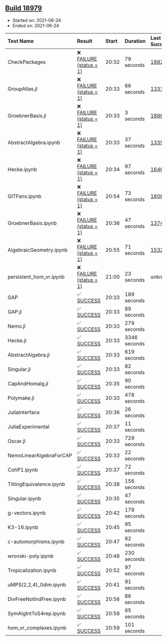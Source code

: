 ## [Build 18979](https://oscarci.mathematik.uni-kl.de/job/oscar/18979/)

* Started on: 2021-06-24
* Ended on: 2021-06-24

| Test Name    | Result | Start | Duration | Last Success | First Failure |
|:-------------|:-------|:------|:---------|:-------------|:--------------|
| CheckPackages | ❌ [FAILURE (status = 1)](https://oscarci.mathematik.uni-kl.de/job/oscar/18979/artifact/logs/build-18979/CheckPackages.log) | 20:32 | 79 seconds | [18822](https://oscarci.mathematik.uni-kl.de/job/oscar/18822/) | [18823](https://oscarci.mathematik.uni-kl.de/job/oscar/18823/) |
| GroupAtlas.jl | ❌ [FAILURE (status = 1)](https://oscarci.mathematik.uni-kl.de/job/oscar/18979/artifact/logs/build-18979/GroupAtlas.jl.log) | 20:33 | 66 seconds | [13311](https://oscarci.mathematik.uni-kl.de/job/oscar/13311/) | [13312](https://oscarci.mathematik.uni-kl.de/job/oscar/13312/) |
| GroebnerBasis.jl | ❌ [FAILURE (status = 1)](https://oscarci.mathematik.uni-kl.de/job/oscar/18979/artifact/logs/build-18979/GroebnerBasis.jl.log) | 20:33 | 3 seconds | [18864](https://oscarci.mathematik.uni-kl.de/job/oscar/18864/) | [18865](https://oscarci.mathematik.uni-kl.de/job/oscar/18865/) |
| AbstractAlgebra.ipynb | ❌ [FAILURE (status = 1)](https://oscarci.mathematik.uni-kl.de/job/oscar/18979/artifact/logs/build-18979/AbstractAlgebra.ipynb.log) | 20:33 | 37 seconds | [13355](https://oscarci.mathematik.uni-kl.de/job/oscar/13355/) | [13356](https://oscarci.mathematik.uni-kl.de/job/oscar/13356/) |
| Hecke.ipynb | ❌ [FAILURE (status = 1)](https://oscarci.mathematik.uni-kl.de/job/oscar/18979/artifact/logs/build-18979/Hecke.ipynb.log) | 20:34 | 97 seconds | [16463](https://oscarci.mathematik.uni-kl.de/job/oscar/16463/) | [16464](https://oscarci.mathematik.uni-kl.de/job/oscar/16464/) |
| GITFans.ipynb | ❌ [FAILURE (status = 1)](https://oscarci.mathematik.uni-kl.de/job/oscar/18979/artifact/logs/build-18979/GITFans.ipynb.log) | 20:54 | 73 seconds | [16068](https://oscarci.mathematik.uni-kl.de/job/oscar/16068/) | [16069](https://oscarci.mathematik.uni-kl.de/job/oscar/16069/) |
| GroebnerBasis.ipynb | ❌ [FAILURE (status = 1)](https://oscarci.mathematik.uni-kl.de/job/oscar/18979/artifact/logs/build-18979/GroebnerBasis.ipynb.log) | 20:36 | 47 seconds | [13748](https://oscarci.mathematik.uni-kl.de/job/oscar/13748/) | [13749](https://oscarci.mathematik.uni-kl.de/job/oscar/13749/) |
| AlgebraicGeometry.ipynb | ❌ [FAILURE (status = 1)](https://oscarci.mathematik.uni-kl.de/job/oscar/18979/artifact/logs/build-18979/AlgebraicGeometry.ipynb.log) | 20:55 | 71 seconds | [15322](https://oscarci.mathematik.uni-kl.de/job/oscar/15322/) | [15323](https://oscarci.mathematik.uni-kl.de/job/oscar/15323/) |
| persistent_hom_vr.ipynb | ❌ [FAILURE (status = 1)](https://oscarci.mathematik.uni-kl.de/job/oscar/18979/artifact/logs/build-18979/persistent_hom_vr.ipynb.log) | 21:00 | 23 seconds | unknown | unknown |
| GAP | ✅ [SUCCESS](https://oscarci.mathematik.uni-kl.de/job/oscar/18979/artifact/logs/build-18979/GAP.log) | 20:33 | 189 seconds |  |  |
| GAP.jl | ✅ [SUCCESS](https://oscarci.mathematik.uni-kl.de/job/oscar/18979/artifact/logs/build-18979/GAP.jl.log) | 20:33 | 89 seconds |  |  |
| Nemo.jl | ✅ [SUCCESS](https://oscarci.mathematik.uni-kl.de/job/oscar/18979/artifact/logs/build-18979/Nemo.jl.log) | 20:33 | 279 seconds |  |  |
| Hecke.jl | ✅ [SUCCESS](https://oscarci.mathematik.uni-kl.de/job/oscar/18979/artifact/logs/build-18979/Hecke.jl.log) | 20:33 | 3346 seconds |  |  |
| AbstractAlgebra.jl | ✅ [SUCCESS](https://oscarci.mathematik.uni-kl.de/job/oscar/18979/artifact/logs/build-18979/AbstractAlgebra.jl.log) | 20:33 | 619 seconds |  |  |
| Singular.jl | ✅ [SUCCESS](https://oscarci.mathematik.uni-kl.de/job/oscar/18979/artifact/logs/build-18979/Singular.jl.log) | 20:33 | 82 seconds |  |  |
| CapAndHomalg.jl | ✅ [SUCCESS](https://oscarci.mathematik.uni-kl.de/job/oscar/18979/artifact/logs/build-18979/CapAndHomalg.jl.log) | 20:35 | 90 seconds |  |  |
| Polymake.jl | ✅ [SUCCESS](https://oscarci.mathematik.uni-kl.de/job/oscar/18979/artifact/logs/build-18979/Polymake.jl.log) | 20:33 | 478 seconds |  |  |
| JuliaInterface | ✅ [SUCCESS](https://oscarci.mathematik.uni-kl.de/job/oscar/18979/artifact/logs/build-18979/JuliaInterface.log) | 20:36 | 26 seconds |  |  |
| JuliaExperimental | ✅ [SUCCESS](https://oscarci.mathematik.uni-kl.de/job/oscar/18979/artifact/logs/build-18979/JuliaExperimental.log) | 20:37 | 11 seconds |  |  |
| Oscar.jl | ✅ [SUCCESS](https://oscarci.mathematik.uni-kl.de/job/oscar/18979/artifact/logs/build-18979/Oscar.jl.log) | 20:33 | 729 seconds |  |  |
| NemoLinearAlgebraForCAP | ✅ [SUCCESS](https://oscarci.mathematik.uni-kl.de/job/oscar/18979/artifact/logs/build-18979/NemoLinearAlgebraForCAP.log) | 20:33 | 22 seconds |  |  |
| CohP1.ipynb | ✅ [SUCCESS](https://oscarci.mathematik.uni-kl.de/job/oscar/18979/artifact/logs/build-18979/CohP1.ipynb.log) | 20:37 | 72 seconds |  |  |
| TiltingEquivalence.ipynb | ✅ [SUCCESS](https://oscarci.mathematik.uni-kl.de/job/oscar/18979/artifact/logs/build-18979/TiltingEquivalence.ipynb.log) | 20:38 | 156 seconds |  |  |
| Singular.ipynb | ✅ [SUCCESS](https://oscarci.mathematik.uni-kl.de/job/oscar/18979/artifact/logs/build-18979/Singular.ipynb.log) | 20:35 | 47 seconds |  |  |
| g-vectors.ipynb | ✅ [SUCCESS](https://oscarci.mathematik.uni-kl.de/job/oscar/18979/artifact/logs/build-18979/g-vectors.ipynb.log) | 20:42 | 178 seconds |  |  |
| K3-16.ipynb | ✅ [SUCCESS](https://oscarci.mathematik.uni-kl.de/job/oscar/18979/artifact/logs/build-18979/K3-16.ipynb.log) | 20:45 | 95 seconds |  |  |
| c-automorphisms.ipynb | ✅ [SUCCESS](https://oscarci.mathematik.uni-kl.de/job/oscar/18979/artifact/logs/build-18979/c-automorphisms.ipynb.log) | 20:47 | 82 seconds |  |  |
| wronski-poly.ipynb | ✅ [SUCCESS](https://oscarci.mathematik.uni-kl.de/job/oscar/18979/artifact/logs/build-18979/wronski-poly.ipynb.log) | 20:48 | 230 seconds |  |  |
| Tropicalization.ipynb | ✅ [SUCCESS](https://oscarci.mathematik.uni-kl.de/job/oscar/18979/artifact/logs/build-18979/Tropicalization.ipynb.log) | 20:52 | 97 seconds |  |  |
| uMPS(2,2,4)_0dim.ipynb | ✅ [SUCCESS](https://oscarci.mathematik.uni-kl.de/job/oscar/18979/artifact/logs/build-18979/uMPS-2-2-4-_0dim.ipynb.log) | 20:41 | 91 seconds |  |  |
| DivFreeNotIndFree.ipynb | ✅ [SUCCESS](https://oscarci.mathematik.uni-kl.de/job/oscar/18979/artifact/logs/build-18979/DivFreeNotIndFree.ipynb.log) | 20:56 | 86 seconds |  |  |
| SymAlgIntToS4rep.ipynb | ✅ [SUCCESS](https://oscarci.mathematik.uni-kl.de/job/oscar/18979/artifact/logs/build-18979/SymAlgIntToS4rep.ipynb.log) | 20:58 | 65 seconds |  |  |
| hom_vr_complexes.ipynb | ✅ [SUCCESS](https://oscarci.mathematik.uni-kl.de/job/oscar/18979/artifact/logs/build-18979/hom_vr_complexes.ipynb.log) | 20:59 | 101 seconds |  |  |
